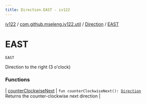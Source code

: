 ```yaml
---
title: Direction.EAST - iv122
---
```


[iv122](../../../index.md) / [com.github.mseleng.iv122.util](../../index.md) / [Direction](../index.md) / [EAST](.)

# EAST

`EAST`

Direction to the right (3 o'clock)

### Functions

| [counterClockwiseNext](counter-clockwise-next.md) | `fun counterClockwiseNext(): `[`Direction`](../index.md)<br>Returns the counter-clockwise next direction |

